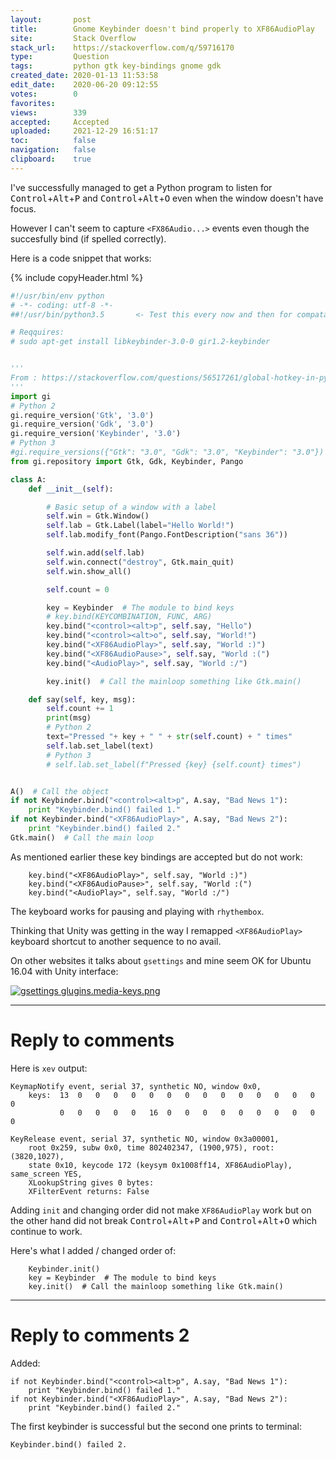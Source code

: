 ```yaml
---
layout:       post
title:        Gnome Keybinder doesn't bind properly to XF86AudioPlay
site:         Stack Overflow
stack_url:    https://stackoverflow.com/q/59716170
type:         Question
tags:         python gtk key-bindings gnome gdk
created_date: 2020-01-13 11:53:58
edit_date:    2020-06-20 09:12:55
votes:        0
favorites:    
views:        339
accepted:     Accepted
uploaded:     2021-12-29 16:51:17
toc:          false
navigation:   false
clipboard:    true
---
```


I've successfully managed to get a Python program to listen for <kbd>Control</kbd>+<kbd>Alt</kbd>+<kbd>P</kbd> and <kbd>Control</kbd>+<kbd>Alt</kbd>+<kbd>O</kbd> even when the window doesn't have focus.

However I can't seem to capture `<FX86Audio...>` events even though the succesfully bind (if spelled correctly).

Here is a code snippet that works:

{% include copyHeader.html %}
``` python
#!/usr/bin/env python
# -*- coding: utf-8 -*-
##!/usr/bin/python3.5       <- Test this every now and then for compatability

# Reqquires:
# sudo apt-get install libkeybinder-3.0-0 gir1.2-keybinder


'''
From : https://stackoverflow.com/questions/56517261/global-hotkey-in-python3-using-gtk-and-xlib
'''
import gi
# Python 2
gi.require_version('Gtk', '3.0')
gi.require_version('Gdk', '3.0')
gi.require_version('Keybinder', '3.0')
# Python 3
#gi.require_versions({"Gtk": "3.0", "Gdk": "3.0", "Keybinder": "3.0"})
from gi.repository import Gtk, Gdk, Keybinder, Pango

class A:
    def __init__(self):

        # Basic setup of a window with a label
        self.win = Gtk.Window()
        self.lab = Gtk.Label(label="Hello World!")
        self.lab.modify_font(Pango.FontDescription("sans 36"))

        self.win.add(self.lab)
        self.win.connect("destroy", Gtk.main_quit)
        self.win.show_all()

        self.count = 0

        key = Keybinder  # The module to bind keys
        # key.bind(KEYCOMBINATION, FUNC, ARG)
        key.bind("<control><alt>p", self.say, "Hello")
        key.bind("<control><alt>o", self.say, "World!")
        key.bind("<XF86AudioPlay>", self.say, "World :)")
        key.bind("<XF86AudioPause>", self.say, "World :(")
        key.bind("<AudioPlay>", self.say, "World :/")

        key.init()  # Call the mainloop something like Gtk.main()

    def say(self, key, msg):
        self.count += 1
        print(msg)
        # Python 2
        text="Pressed "+ key + " " + str(self.count) + " times"
        self.lab.set_label(text)
        # Python 3
        # self.lab.set_label(f"Pressed {key} {self.count} times")


A()  # Call the object
if not Keybinder.bind("<control><alt>p", A.say, "Bad News 1"):
    print "Keybinder.bind() failed 1."
if not Keybinder.bind("<XF86AudioPlay>", A.say, "Bad News 2"):
    print "Keybinder.bind() failed 2."
Gtk.main()  # Call the main loop

```

As mentioned earlier these key bindings are accepted but do not work:

``` 
    key.bind("<XF86AudioPlay>", self.say, "World :)")
    key.bind("<XF86AudioPause>", self.say, "World :(")
    key.bind("<AudioPlay>", self.say, "World :/")

```

The keyboard works for pausing and playing with `rhythembox`.

Thinking that Unity was getting in the way I remapped `<XF86AudioPlay>` keyboard shortcut to another sequence to no avail.

On other websites it talks about `gsettings` and mine seem OK for Ubuntu 16.04 with Unity interface:

[![gsettings glugins.media-keys.png][1]][1]


----------

# Reply to comments

Here is `xev` output:

``` 
KeymapNotify event, serial 37, synthetic NO, window 0x0,
    keys:  13  0   0   0   0   0   0   0   0   0   0   0   0   0   0   0   
           0   0   0   0   0   16  0   0   0   0   0   0   0   0   0   0   

KeyRelease event, serial 37, synthetic NO, window 0x3a00001,
    root 0x259, subw 0x0, time 802402347, (1900,975), root:(3820,1027),
    state 0x10, keycode 172 (keysym 0x1008ff14, XF86AudioPlay), same_screen YES,
    XLookupString gives 0 bytes: 
    XFilterEvent returns: False
```

Adding `init` and changing order did not make `XF86AudioPlay` work but on the other hand did not break <kbd>Control</kbd>+<kbd>Alt</kbd>+<kbd>P</kbd> and <kbd>Control</kbd>+<kbd>Alt</kbd>+<kbd>O</kbd> which continue to work.

Here's what I added / changed order of:

``` 
    Keybinder.init()
    key = Keybinder  # The module to bind keys
    key.init()  # Call the mainloop something like Gtk.main()

```


----------

# Reply to comments 2

Added:

``` 
if not Keybinder.bind("<control><alt>p", A.say, "Bad News 1"):
    print "Keybinder.bind() failed 1."
if not Keybinder.bind("<XF86AudioPlay>", A.say, "Bad News 2"):
    print "Keybinder.bind() failed 2."
```

The first keybinder is successful but the second one prints to terminal:

``` 
Keybinder.bind() failed 2.

```

  [1]: https://i.stack.imgur.com/V8fhX.png
